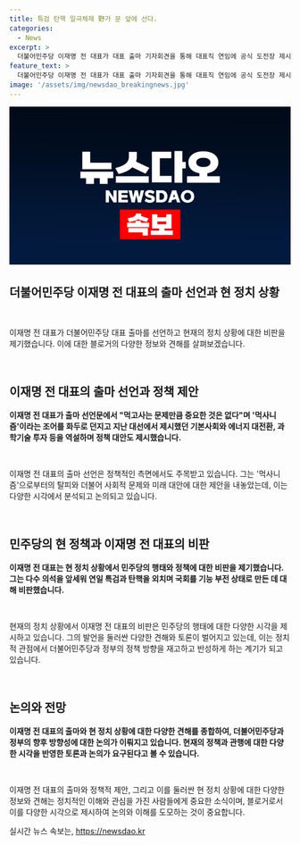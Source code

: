 ```yaml
---
title: 특검 탄핵 일극체제 野가 문 앞에 선다.
categories:
  - News
excerpt: >
  더불어민주당 이재명 전 대표가 대표 출마 기자회견을 통해 대표직 연임에 공식 도전장 제시. 먹사니즘이라는 조어를 화두로 내걸며 정책 대안 제시하고, 미래비전에 초점을 맞추며 행보. 그러나 현재 민주당의 행태는 먹사니즘과 거리가 있어 보임. 민주당의 정부ㆍ여당 압박에 대한 비판도 포함된 기사. 민주당 내에서의 당권 경쟁이 심화되고, 당의 지속 가능성과 다양성의 상실에 대한 우려 제기됨.
feature_text: >
  더불어민주당 이재명 전 대표가 대표 출마 기자회견을 통해 대표직 연임에 공식 도전장 제시. 먹사니즘이라는 조어를 화두로 내걸며 정책 대안 제시하고, 미래비전에 초점을 맞추며 행보. 그러나 현재 민주당의 행태는 먹사니즘과 거리가 있어 보임. 민주당의 정부ㆍ여당 압박에 대한 비판도 포함된 기사. 민주당 내에서의 당권 경쟁이 심화되고, 당의 지속 가능성과 다양성의 상실에 대한 우려 제기됨.
image: '/assets/img/newsdao_breakingnews.jpg'
---
```


<p><img src="/assets/img/newsdao_breakingnews.jpg" alt="implanttips 속보" /></p>

<h2 data-ke-size="size28">더불어민주당 이재명 전 대표의 출마 선언과 현 정치 상황</h2>

<p data-ke-size="size16">&nbsp;</p>

<p>이재명 전 대표가 더불어민주당 대표 출마를 선언하고 현재의 정치 상황에 대한 비판을 제기했습니다. 이에 대한 블로거의 다양한 정보와 견해를 살펴보겠습니다.</p>

<p data-ke-size="size16">&nbsp;</p>

<h2 data-ke-size="size26">이재명 전 대표의 출마 선언과 정책 제안</h2>

<p data-ke-size="size16"><b>이재명 전 대표가 출마 선언문에서 "먹고사는 문제만큼 중요한 것은 없다"며 '먹사니즘'이라는 조어를 화두로 던지고 지난 대선에서 제시했던 기본사회와 에너지 대전환, 과학기술 투자 등을 역설하며 정책 대안도 제시했습니다.</b></p>

<p data-ke-size="size16">&nbsp;</p>

<p>이재명 전 대표의 출마 선언은 정책적인 측면에서도 주목받고 있습니다. 그는 '먹사니즘'으로부터의 탈피와 더불어 사회적 문제와 미래 대안에 대한 제안을 내놓았는데, 이는 다양한 시각에서 분석되고 논의되고 있습니다.</p>

<p data-ke-size="size16">&nbsp;</p>

<h2 data-ke-size="size26">민주당의 현 정책과 이재명 전 대표의 비판</h2>

<p data-ke-size="size16"><b>이재명 전 대표는 현 정치 상황에서 민주당의 행태와 정책에 대한 비판을 제기했습니다. 그는 다수 의석을 앞세워 연일 특검과 탄핵을 외치며 국회를 기능 부전 상태로 만든 데 대해 비판했습니다.</b></p>

<p data-ke-size="size16">&nbsp;</p>

<p>현재의 정치 상황에서 이재명 전 대표의 비판은 민주당의 행태에 대한 다양한 시각을 제시하고 있습니다. 그의 발언을 둘러싼 다양한 견해와 토론이 벌어지고 있는데, 이는 정치적 관점에서 더불어민주당과 정부의 정책 방향을 재고하고 반성하게 하는 계기가 되고 있습니다.</p>

<p data-ke-size="size16">&nbsp;</p>

<h2 data-ke-size="size26">논의와 전망</h2>

<p data-ke-size="size16"><b>이재명 전 대표의 출마와 현 정치 상황에 대한 다양한 견해를 종합하여, 더불어민주당과 정부의 향후 방향성에 대한 논의가 이뤄지고 있습니다. 현재의 정책과 관행에 대한 다양한 시각을 반영한 토론과 논의가 요구된다고 볼 수 있습니다.</b></p>

<p data-ke-size="size16">&nbsp;</p>

<p>이재명 전 대표의 출마와 정책적 제안, 그리고 이를 둘러싼 현 정치 상황에 대한 다양한 정보와 견해는 정치적인 이해와 관심을 가진 사람들에게 중요한 소식이며, 블로거로서 이를 다양한 시각으로 제시하여 논의와 이해를 도모하는 것이 중요합니다.</p>
실시간 뉴스 속보는, <a href="https://newsdao.kr" rel="dofollow">https://newsdao.kr</a>


